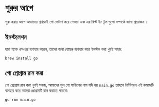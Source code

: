 #  শুরুর আগে

শুরু করার আগে আমাদের প্রথমেই গো সেটাপ করে নেওয়া এবং এর বিল্ট ইন টুল গুলো সম্পর্কে জানা প্রয়োজন । 

## ইনস্টলেশন 

যারা ম্যাক ওসএক্স ব্যবহার করেন, তাদের জন্য হোমব্রু ব্যবহার করে ইনস্টল করা খুবই সহজ: 

```
brew install go
```

## গো প্রোগ্রাম রান করা 

গো প্রোগ্রাম রান করা খুবই সহজ, আমাদের মূল গো ফাইলের নাম যদি হয় `main.go` তাহলে টার্মিনালে এই কমান্ডটি ব্যবহার করে আমরা প্রোগ্রামটি রান করাতে পারবো: 

```
go run main.go
```